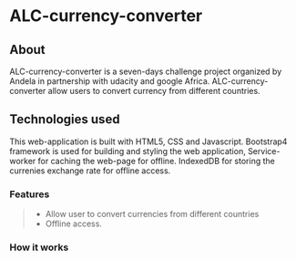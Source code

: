 # ALC-currency-converter

## About

ALC-currency-converter is a seven-days challenge project organized by Andela in partnership with udacity and google Africa. ALC-currency-converter allow users to convert currency from different countries.

## Technologies used
This web-application is built with HTML5, CSS and Javascript. Bootstrap4 framework is used for building and styling the web application, Service-worker for caching the web-page for offline. IndexedDB for storing the currenies exchange rate for offline access.
### Features
>- Allow user to convert currencies from different countries
>- Offline access.

### How it works

